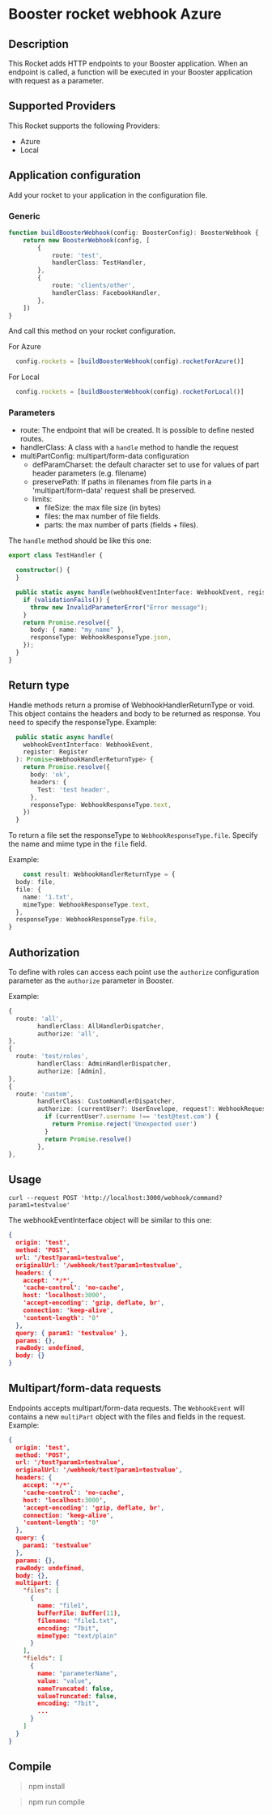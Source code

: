 # Booster rocket webhook Azure

## Description
This Rocket adds HTTP endpoints to your Booster application. When an endpoint is called, a function will be executed in your Booster application with request as a parameter. 

## Supported Providers

This Rocket supports the following Providers:

* Azure
* Local

## Application configuration

Add your rocket to your application in the configuration file.

### Generic
```typescript
function buildBoosterWebhook(config: BoosterConfig): BoosterWebhook {
    return new BoosterWebhook(config, [
        {
            route: 'test',
            handlerClass: TestHandler,
        },
        {
            route: 'clients/other',
            handlerClass: FacebookHandler,
        },
    ])
}
```

And call this method on your rocket configuration.

For Azure
```typescript
  config.rockets = [buildBoosterWebhook(config).rocketForAzure()]
```

For Local
```typescript
  config.rockets = [buildBoosterWebhook(config).rocketForLocal()]
```

### Parameters

* route: The endpoint that will be created. It is possible to define nested routes.
* handlerClass: A class with a `handle` method to handle the request
* multiPartConfig: multipart/form-data configuration
  * defParamCharset: the default character set to use for values of part header parameters (e.g. filename)
  * preservePath: If paths in filenames from file parts in a 'multipart/form-data' request shall be preserved. 
  * limits:
    * fileSize: the max file size (in bytes)
    * files: the max number of file fields.
    * parts: the max number of parts (fields + files).

The `handle` method should be like this one:

```typescript
export class TestHandler {

  constructor() {
  }

  public static async handle(webhookEventInterface: WebhookEvent, register: Register): Promise<WebhookHandlerReturnType> {
    if (validationFails()) {
      throw new InvalidParameterError("Error message");
    }
    return Promise.resolve({
      body: { name: "my_name" },
      responseType: WebhookResponseType.json,
    });
  }
}
```

## Return type

Handle methods return a promise of WebhookHandlerReturnType or void. This object contains the headers and body to be returned as response. You need to specify the responseType. Example:

```typescript
  public static async handle(
    webhookEventInterface: WebhookEvent,
    register: Register
  ): Promise<WebhookHandlerReturnType> {
    return Promise.resolve({
      body: 'ok',
      headers: {
        Test: 'test header',
      },
      responseType: WebhookResponseType.text,
    })
  }
```

To return a file set the responseType to `WebhookResponseType.file`. Specify the name and mime type in the `file` field.

Example:

```typescript
    const result: WebhookHandlerReturnType = {
  body: file,
  file: {
    name: '1.txt',
    mimeType: WebhookResponseType.text,
  },
  responseType: WebhookResponseType.file,
}
```

## Authorization

To define with roles can access each point use the `authorize` configuration parameter as the `authorize` parameter in Booster.

Example:

```typescript
{
  route: 'all',
        handlerClass: AllHandlerDispatcher,
        authorize: 'all',
},
{
  route: 'test/roles',
        handlerClass: AdminHandlerDispatcher,
        authorize: [Admin],
},
{
  route: 'custom',
        handlerClass: CustomHandlerDispatcher,
        authorize: (currentUser?: UserEnvelope, request?: WebhookRequest): Promise<void> => {
          if (currentUser?.username !== 'test@test.com') {
            return Promise.reject('Unexpected user')
          }
          return Promise.resolve()
        },
},
```

## Usage

```shell
curl --request POST 'http://localhost:3000/webhook/command?param1=testvalue'
```

The webhookEventInterface object will be similar to this one: 

```json
{
  origin: 'test',
  method: 'POST',
  url: '/test?param1=testvalue',
  originalUrl: '/webhook/test?param1=testvalue',
  headers: {
    accept: '*/*',
    'cache-control': 'no-cache',
    host: 'localhost:3000',
    'accept-encoding': 'gzip, deflate, br',
    connection: 'keep-alive',
    'content-length': '0'
  },
  query: { param1: 'testvalue' },
  params: {},
  rawBody: undefined,
  body: {}
}
```


## Multipart/form-data requests

Endpoints accepts multipart/form-data requests. The `WebhookEvent` will contains a new `multiPart` object with the files and fields in the request. Example:

```json
{
  origin: 'test',
  method: 'POST',
  url: '/test?param1=testvalue',
  originalUrl: '/webhook/test?param1=testvalue',
  headers: {
    accept: '*/*',
    'cache-control': 'no-cache',
    host: 'localhost:3000',
    'accept-encoding': 'gzip, deflate, br',
    connection: 'keep-alive',
    'content-length': '0'
  },
  query: {
    param1: 'testvalue'
  },
  params: {},
  rawBody: undefined,
  body: {},
  multipart: {
    "files": [
      {
        name: "file1",
        bufferFile: Buffer(11),
        filename: "file1.txt",
        encoding: "7bit",
        mimeType: "text/plain"
      }
    ],
    "fields": [
      {
        name: "parameterName",
        value: "value",
        nameTruncated: false,
        valueTruncated: false,
        encoding: "7bit",
        ...
      }
    ]
  }
}
```

## Compile

> npm install

> npm run compile
